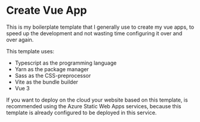 # Create Vue App

This is my boilerplate template that I generally use to create my vue apps, to speed up the development and not wasting time configuring it over and over again.

This template uses:

* Typescript as the programming language
* Yarn as the package manager
* Sass as the CSS-preprocessor
* Vite as the bundle builder
* Vue 3

If you want to deploy on the cloud your website based on this template, is recommended using the Azure Static Web Apps services, because this template is already
configured to be deployed in this service.
